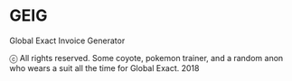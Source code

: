 # GEIG
Global Exact Invoice Generator


ⓒ All rights reserved. Some coyote, pokemon trainer, and a random anon who wears a suit all the time for Global Exact. 2018
